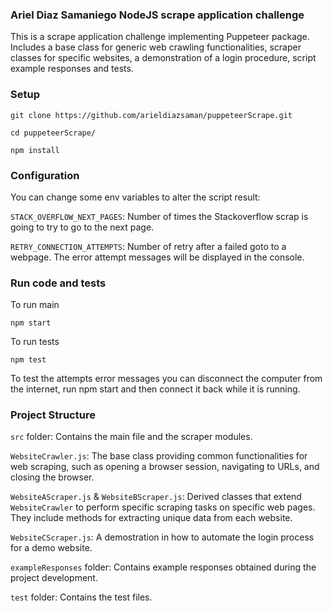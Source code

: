 ### Ariel Diaz Samaniego NodeJS scrape application challenge
This is a scrape application challenge implementing Puppeteer package.
Includes a base class for generic web crawling functionalities, scraper classes for specific websites, a demonstration of a login procedure, script example responses and tests.

### Setup
```
git clone https://github.com/arieldiazsaman/puppeteerScrape.git
```
```
cd puppeteerScrape/
```
```
npm install
```

### Configuration
You can change some env variables to alter the script result:

`STACK_OVERFLOW_NEXT_PAGES`: Number of times the Stackoverflow scrap is going to try to go to the next page.

`RETRY_CONNECTION_ATTEMPTS`: Number of retry after a failed goto to a webpage.
The error attempt messages will be displayed in the console.

### Run code and tests
To run main
```
npm start
```

To run tests
```
npm test
```

To test the attempts error messages you can disconnect the computer from the internet, run npm start and then connect it back while it is running.

### Project Structure
`src` folder: Contains the main file and the scraper modules.

`WebsiteCrawler.js`: The base class providing common functionalities for web scraping, such as opening a browser session, navigating to URLs, and closing the browser.

`WebsiteAScraper.js` & `WebsiteBScraper.js`: Derived classes that extend `WebsiteCrawler` to perform specific scraping tasks on specific web pages. They include methods for extracting unique data from each website.

`WebsiteCScraper.js`: A demostration in how to automate the login process for a demo website.

`exampleResponses` folder: Contains example responses obtained during the project development.

`test` folder: Contains the test files.

